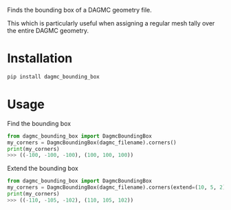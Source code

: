 
Finds the bounding box of a DAGMC geometry file.

This which is particularly useful when assigning a regular mesh tally over the entire DAGMC geometry.

# Installation

```bash
pip install dagmc_bounding_box
```

# Usage

Find the bounding box
```python
from dagmc_bounding_box import DagmcBoundingBox
my_corners = DagmcBoundingBox(dagmc_filename).corners()
print(my_corners)
>>> ((-100, -100, -100), (100, 100, 100))
```

Extend the bounding box
```python
from dagmc_bounding_box import DagmcBoundingBox
my_corners = DagmcBoundingBox(dagmc_filename).corners(extend=(10, 5, 2)
print(my_corners)
>>> ((-110, -105, -102), (110, 105, 102))
```
